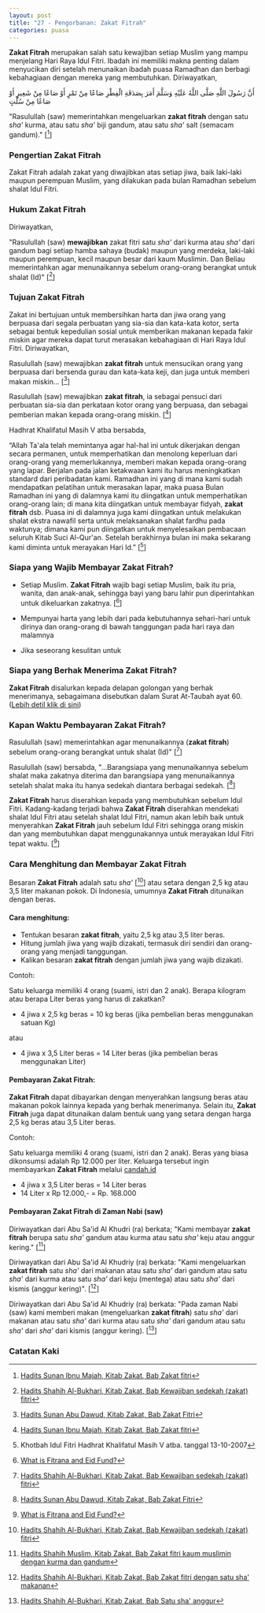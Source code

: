 ```yaml
---
layout: post
title: "27 - Pengorbanan: Zakat Fitrah"
categories: puasa
---
```


**Zakat Fitrah** merupakan salah satu kewajiban setiap Muslim yang mampu menjelang Hari Raya Idul Fitri. Ibadah ini memiliki makna penting dalam menyucikan diri setelah menunaikan ibadah puasa Ramadhan dan berbagi kebahagiaan dengan mereka yang membutuhkan. Diriwayatkan,

<p class="arab">
أَنَّ رَسُولَ اللَّهِ صَلَّى اللَّهُ عَلَيْهِ وَسَلَّمَ أَمَرَ بِصَدَقَةِ الْفِطْرِ صَاعًا مِنْ تَمْرٍ أَوْ صَاعًا مِنْ شَعِيرٍ أَوْ صَاعًا مِنْ سُلْتٍ
</p>

"Rasulullah (saw) memerintahkan mengeluarkan **zakat fitrah** dengan satu *sha'* kurma, atau satu *sha'* biji gandum, atau satu *sha'* salt (semacam gandum)." [[^02edd0a7-a654-4571-9288-7678582752e9]] 

[^02edd0a7-a654-4571-9288-7678582752e9]: [Hadits Sunan Ibnu Majah, Kitab Zakat, Bab Zakat fitri](/referensi/02edd0a7-a654-4571-9288-7678582752e9.html)

### Pengertian Zakat Fitrah

Zakat Fitrah adalah zakat yang diwajibkan atas setiap jiwa, baik laki-laki maupun perempuan Muslim, yang dilakukan pada bulan Ramadhan sebelum shalat Idul Fitri. 

### Hukum Zakat Fitrah

Diriwayatkan, 

"Rasulullah (saw) **mewajibkan** zakat fitri satu *sha'* dari kurma atau *sha'* dari gandum bagi setiap hamba sahaya (budak) maupun yang merdeka, laki-laki maupun perempuan, kecil maupun besar dari kaum Muslimin. Dan Beliau memerintahkan agar menunaikannya sebelum orang-orang berangkat untuk shalat (Id)" [[^7352c719-3cb0-4a9a-bc26-d1f7fdad4afc]] 

[^7352c719-3cb0-4a9a-bc26-d1f7fdad4afc]: [Hadits Shahih Al-Bukhari, Kitab Zakat, Bab Kewajiban sedekah (zakat) fitri](/referensi/7352c719-3cb0-4a9a-bc26-d1f7fdad4afc.html)

### Tujuan Zakat Fitrah

Zakat ini bertujuan untuk membersihkan harta dan jiwa orang yang berpuasa dari segala perbuatan yang sia-sia dan kata-kata kotor, serta sebagai bentuk kepedulian sosial untuk memberikan makanan kepada fakir miskin agar mereka dapat turut merasakan kebahagiaan di Hari Raya Idul Fitri. Diriwayatkan,

Rasulullah (saw) mewajibkan **zakat fitrah** untuk mensucikan orang yang berpuasa dari bersenda gurau dan kata-kata keji, dan juga untuk memberi makan miskin... [[^0791586b-d3f3-44c7-a352-9f5bdc996fd1]]

[^0791586b-d3f3-44c7-a352-9f5bdc996fd1]: [Hadits Sunan Abu Dawud, Kitab Zakat, Bab Zakat Fitri](/referensi/0791586b-d3f3-44c7-a352-9f5bdc996fd1.html)

Rasulullah (saw) mewajibkan **zakat fitrah**, ia sebagai pensuci dari perbuatan sia-sia dan perkataan kotor orang yang berpuasa, dan sebagai pemberian makan kepada orang-orang miskin. [[^af073f7f-6586-4e3f-b854-bf71c2e051be]] 

[^af073f7f-6586-4e3f-b854-bf71c2e051be]: [Hadits Sunan Ibnu Majah, Kitab Zakat, Bab Zakat fitri](/referensi/af073f7f-6586-4e3f-b854-bf71c2e051be.html)

Hadhrat Khalifatul Masih V atba bersabda,

“Allah Ta'ala telah memintanya agar hal-hal ini untuk dikerjakan dengan secara permanen, untuk memperhatikan dan menolong keperluan dari orang-orang yang memerlukannya, memberi makan kepada orang-orang yang lapar. Berjalan pada jalan ketakwaan kami itu harus meningkatkan standard dari peribadatan kami. Ramadhan ini yang di mana kami sudah mendapatkan pelatihan untuk merasakan lapar, maka puasa Bulan Ramadhan ini yang di dalamnya kami itu diingatkan untuk memperhatikan orang-orang lain; di mana kita diingatkan untuk membayar fidyah, **zakat fitrah** dsb. Puasa ini di dalamnya juga kami diingatkan untuk melakukan shalat ekstra nawafil serta untuk melaksanakan shalat fardhu pada waktunya; dimana kami pun diingatkan untuk menyelesaikan pembacaan seluruh Kitab Suci Al-Qur'an. Setelah berakhirnya bulan ini maka sekarang kami diminta untuk merayakan Hari Id.” [[^khotbah-idul-fitri-20071013]]

[^khotbah-idul-fitri-20071013]: Khotbah Idul Fitri Hadhrat Khalifatul Masih V atba. tanggal 13-10-2007 

### Siapa yang Wajib Membayar Zakat Fitrah?

- Setiap Muslim. **Zakat Fitrah** wajib bagi setiap Muslim, baik itu pria, wanita, dan anak-anak, sehingga bayi yang baru lahir pun diperintahkan untuk dikeluarkan zakatnya. [[^alislam-org-fitrana]]

- Mempunyai harta yang lebih dari pada kebutuhannya sehari-hari untuk dirinya dan orang-orang di bawah tanggungan pada hari raya dan malamnya

- Jika seseorang kesulitan untuk 

[^alislam-org-fitrana]: [What is Fitrana and Eid Fund?](https://www.alislam.org/question/what-is-fitrana-eid-fund/)

### Siapa yang Berhak Menerima Zakat Fitrah?

**Zakat Fitrah** disalurkan kepada delapan golongan yang berhak menerimanya, sebagaimana disebutkan dalam Surat At-Taubah ayat 60. ([Lebih detil klik di sini](/puasa/2024/10/11/orang-yang-berhak-menerima-sedekah.html))

### Kapan Waktu Pembayaran Zakat Fitrah?

Rasulullah (saw) memerintahkan agar menunaikannya (**zakat fitrah**) sebelum orang-orang berangkat untuk shalat (Id)" [[^7352c719-3cb0-4a9a-bc26-d1f7fdad4afc]]

Rasulullah (saw) bersabda, "...Barangsiapa yang menunaikannya sebelum shalat maka zakatnya diterima dan barangsiapa yang menunaikannya setelah shalat maka itu hanya sedekah diantara berbagai sedekah. [[^0791586b-d3f3-44c7-a352-9f5bdc996fd1]]

**Zakat Fitrah** harus diserahkan kepada yang membutuhkan sebelum Idul Fitri. Kadang-kadang terjadi bahwa **Zakat Fitrah** diserahkan mendekati shalat Idul Fitri atau setelah shalat Idul Fitri, namun akan lebih baik untuk menyerahkan **Zakat Fitrah** jauh sebelum Idul Fitri sehingga orang miskin dan yang membutuhkan dapat menggunakannya untuk merayakan Idul Fitri tepat waktu. [[^alislam-org-fitrana]]

### Cara Menghitung dan Membayar Zakat Fitrah

Besaran **Zakat Fitrah** adalah satu *sha'* [[^7352c719-3cb0-4a9a-bc26-d1f7fdad4afc]] atau setara dengan 2,5 kg atau 3,5 liter makanan pokok. Di Indonesia, umumnya **Zakat Fitrah** ditunaikan dengan beras.   

#### Cara menghitung:

- Tentukan besaran **zakat fitrah**, yaitu 2,5 kg atau 3,5 liter beras.
- Hitung jumlah jiwa yang wajib dizakati, termasuk diri sendiri dan orang-orang yang menjadi tanggungan.
- Kalikan besaran **zakat fitrah** dengan jumlah jiwa yang wajib dizakati.

Contoh:

Satu keluarga memiliki 4 orang (suami, istri dan 2 anak). Berapa kilogram atau berapa Liter beras yang harus di zakatkan?

- 4 jiwa x 2,5 kg beras = 10 kg beras (jika pembelian beras menggunakan satuan Kg) 

atau

- 4 jiwa x 3,5 Liter beras = 14 Liter beras (jika pembelian beras menggunakan Liter)

#### Pembayaran Zakat Fitrah:

**Zakat Fitrah** dapat dibayarkan dengan menyerahkan langsung beras atau makanan pokok lainnya kepada yang berhak menerimanya. Selain itu, **Zakat Fitrah** juga dapat ditunaikan dalam bentuk uang yang setara dengan harga 2,5 kg beras atau 3,5 Liter beras.

Contoh: 

Satu keluarga memiliki 4 orang (suami, istri dan 2 anak). Beras yang biasa dikonsumsi adalah Rp 12.000 per liter. Keluarga tersebut ingin membayarkan **Zakat Fitrah** melalui <a href="https://candah.id" target="_blank">candah.id</a>

- 4 jiwa x 3,5 Liter beras = 14 Liter beras 
- 14 Liter x Rp 12.000,- = Rp. 168.000

#### Pembayaran Zakat Fitrah di Zaman Nabi (saw)

Diriwayatkan dari Abu Sa'id Al Khudri (ra) berkata; "Kami membayar **zakat fitrah** berupa satu *sha'* gandum atau kurma atau satu *sha'* keju atau anggur kering." [[^8d93cd68-7787-4953-be9f-44bbc3107ea8]] 

[^8d93cd68-7787-4953-be9f-44bbc3107ea8]: [Hadits Shahih Muslim, Kitab Zakat, Bab Zakat fitri kaum muslimin dengan kurma dan gandum](/referensi/8d93cd68-7787-4953-be9f-44bbc3107ea8.html)

Diriwayatkan dari Abu Sa'id Al Khudriy (ra) berkata: "Kami mengeluarkan **zakat fitrah** satu *sha'* dari makanan atau satu *sha'* dari gandum atau satu *sha'* dari kurma atau satu *sha'* dari keju (mentega) atau satu *sha'* dari kismis (anggur kering)". [[^672845d2-523b-4d8f-9bf5-337f35dc5654]] 

[^672845d2-523b-4d8f-9bf5-337f35dc5654]: [Hadits Shahih Al-Bukhari, Kitab Zakat, Bab Zakat fitri dengan satu sha' makanan](/referensi/672845d2-523b-4d8f-9bf5-337f35dc5654.html)

Diriwayatkan dari Abu Sa'id Al Khudriy (ra) berkata: "Pada zaman Nabi (saw) kami memberi makan (mengeluarkan **zakat fitrah**) satu *sha'* dari makanan atau satu *sha'* dari kurma atau satu *sha'* dari gandum atau satu *sha'* dari *sha'* dari kismis (anggur kering). [[^23c273ba-4459-4f87-b4be-18219062a0aa]] 

[^23c273ba-4459-4f87-b4be-18219062a0aa]: [Hadits Shahih Al-Bukhari, Kitab Zakat, Bab Satu sha' anggur](/referensi/23c273ba-4459-4f87-b4be-18219062a0aa.html)

### Catatan Kaki

